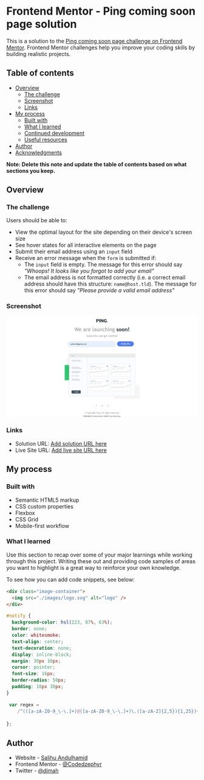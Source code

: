 # Frontend Mentor - Ping coming soon page solution

This is a solution to the [Ping coming soon page challenge on Frontend Mentor](https://www.frontendmentor.io/challenges/ping-single-column-coming-soon-page-5cadd051fec04111f7b848da). Frontend Mentor challenges help you improve your coding skills by building realistic projects.

## Table of contents

- [Overview](#overview)
  - [The challenge](#the-challenge)
  - [Screenshot](#screenshot)
  - [Links](#links)
- [My process](#my-process)
  - [Built with](#built-with)
  - [What I learned](#what-i-learned)
  - [Continued development](#continued-development)
  - [Useful resources](#useful-resources)
- [Author](#author)
- [Acknowledgments](#acknowledgments)

**Note: Delete this note and update the table of contents based on what sections you keep.**

## Overview

### The challenge

Users should be able to:

- View the optimal layout for the site depending on their device's screen size
- See hover states for all interactive elements on the page
- Submit their email address using an `input` field
- Receive an error message when the `form` is submitted if:
  - The `input` field is empty. The message for this error should say _"Whoops! It looks like you forgot to add your email"_
  - The email address is not formatted correctly (i.e. a correct email address should have this structure: `name@host.tld`). The message for this error should say _"Please provide a valid email address"_

### Screenshot

![](./Screenshot.jpg)

### Links

- Solution URL: [Add solution URL here](https://your-solution-url.com)
- Live Site URL: [Add live site URL here](https://your-live-site-url.com)

## My process

### Built with

- Semantic HTML5 markup
- CSS custom properties
- Flexbox
- CSS Grid
- Mobile-first workflow

### What I learned

Use this section to recap over some of your major learnings while working through this project. Writing these out and providing code samples of areas you want to highlight is a great way to reinforce your own knowledge.

To see how you can add code snippets, see below:

```html
<div class="image-container">
  <img src="./images/logo.svg" alt="logo" />
</div>
```

```css
#notify {
  background-color: hsl(223, 87%, 63%);
  border: none;
  color: whitesmoke;
  text-align: center;
  text-decoration: none;
  display: inline-block;
  margin: 30px 10px;
  cursor: pointer;
  font-size: 16px;
  border-radius: 50px;
  padding: 10px 30px;
}
```

```js
 var regex =
    /^(([a-zA-Z0-9_\-\.]+)@([a-zA-Z0-9_\-\.]+)\.([a-zA-Z]{2,5}){1,25})+([;.](([a-zA-Z0-9_\-\.]+)@{[a-zA-Z0-9_\-\.]+0\.([a-zA-Z]{2,5}){1,25})+)*$/;

};
```

## Author

- Website - [Salihu Andulhamid](https://infallible-pike-a0b433.netlify.app/)
- Frontend Mentor - [@Codedzephyr](https://www.frontendmentor.io/profile/Codedzephyr)
- Twitter - [@dimah](https://www.twitter.com/_dimah__)
